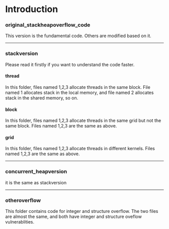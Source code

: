 # Introduction

### original_stackheapoverflow_code
This version is the fundamental code. Others are modified based on it.

---
### stackversion
Please read it firstly if you want to understand the code faster.
#### thread
In this folder, files named 1,2,3 allocate threads in the same block. File named 1 allocates stack in the local memory, and file named 2 allocates stack in the shared memory, so on.
#### block
In this folder, files named 1,2,3 allocate threads in the same grid but not the same block. Files named 1,2,3 are the same as above.
#### grid
In this folder, files named 1,2,3 allocate threads in different kernels. Files named 1,2,3 are the same as above.

---
### concurrent_heapversion
it is the same as stackversion

---
### otheroverflow
This folder contains code for integer and structure overflow. The two files are almost the same, and both have integer and structure oveflow vulnerablities.

